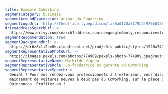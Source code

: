 ```yaml
---
title: Exemple CoWorking
segmentCategory: business
segmentAroundExpression: autour du CoWorking
segmentLogoUrl: 'http://theoffice.typepad.com/.a/6a0120a6f79b2f970b0128769d559f970c-800wi'
drivyAddressSearchUrl: >-
  https://www.drivy.com/search?address_source=google&only_responsive=true&country_scope=FR&latitude=44.8446096&longitude=-0.574546999999939&page=1&address=1+Place+des+Quinconces%2C+Bordeaux%2C+France&city_display_name=Bordeaux
segmentRecommendation: true
segmentBackgroundUrl: >-
  https://dr6z8c1i2se8k.cloudfront.net/prod/s3fs-public/styles/1920x749/public/images/desktop/londres-wework-south-bank-lounge-coworking-nouvelles-formes-dorganisation-du-travail.jpg?itok=g3FILe5v
segmentRepresentativePhotoUrl: >-
  https://images.pexels.com/photos/774909/pexels-photo-774909.jpeg?auto=compress&cs=tinysrgb&h=650&w=940
segmentRepresentativeName: Mathilde Vignau
segmentRepresentativeRole: Co-fondatrice et gérante du CoWorking
segmentRepresentativeSpeech: >-
  Génial ! Pour vos rendez-vous professionnels à l'extérieur, vous disposez
  maintenant de voitures neuves à deux pas du CoWorking, sur la place des
  Quinconces. Profitez-en !
---
```


